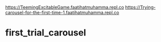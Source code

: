 https://TeemingExcitableGame.faatihatmuhamma.repl.co
https://Trying-carousel-for-the-first-time-1.faatihatmuhamma.repl.co
# first_trial_carousel
